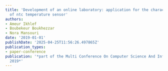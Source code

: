 ```yaml
---
title: 'Development of an online laboratory: application for the characterization
  of ntc temperature sensor'
authors:
- Ameur Ikhlef
- Boubekeur Boukhezzar
- Nora Mansouri
date: '2019-01-01'
publishDate: '2025-04-25T11:56:26.497865Z'
publication_types:
- paper-conference
publication: '*part of the Multi Conference On Computer Science And Information Systems
  2019*'
---
```

